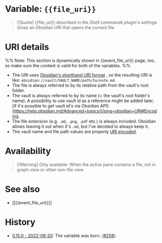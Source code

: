 # Variable: `{{file_uri}}`
> [!Quote] {{file_uri}} described in the *Shell commands* plugin's settings
> Gives an Obsidian URI that opens the current file.

# URI details
%% Note: This section is dynamically shown in {{event_file_uri}} page, too, so make sure the content is valid for both of the variables. %%
- The URI uses [Obsidian's shorthand URI format](https://help.obsidian.md/Advanced+topics/Using+obsidian+URI#Shorthand+formats) , so the resulting URI is like: `obsidian://vault/VAULT_NAME/path/to/note.md`.
- The file is always referred to by its relative path from the vault's root folder.
- The vault is always referred to by its name (= the vault's root folder's name). A possibility to use vault id as a reference might be added later, [if it's possible to get vault id's via Obsidian API](https://help.obsidian.md/Advanced+topics/Using+obsidian+URI#Encoding.
- The file extension (e.g. `.md`, `.png`, `.pdf` etc.) is always included. Obsidian allows leaving it out when it's `.md`, but I've decided to always keep it.
- The vault name and file path values are properly [URI encoded](https://help.obsidian.md/Advanced+topics/Using+obsidian+URI#Encoding).

# Availability
> [!Warning] Only available:
> When the active pane contains a file, not in graph view or other non-file view.

# See also
- [[{{event_file_uri}}]]

# History
- [0.15.0 - 2022-08-20](https://github.com/Taitava/obsidian-shellcommands/blob/main/CHANGELOG.md#0150---2022-08-20): The variable was born. ([#258](https://github.com/Taitava/obsidian-shellcommands/issues/258)).